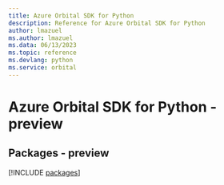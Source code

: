 ```yaml
---
title: Azure Orbital SDK for Python
description: Reference for Azure Orbital SDK for Python
author: lmazuel
ms.author: lmazuel
ms.data: 06/13/2023
ms.topic: reference
ms.devlang: python
ms.service: orbital
---
```

# Azure Orbital SDK for Python - preview
## Packages - preview
[!INCLUDE [packages](orbital-index.md)]